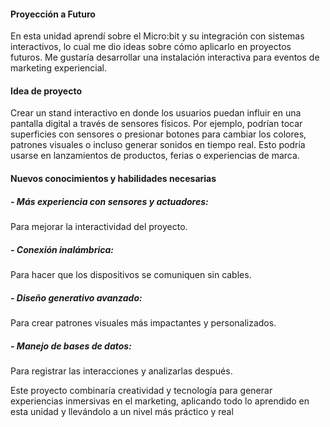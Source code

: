 #### Proyección a Futuro  
En esta unidad aprendí sobre el Micro:bit y su integración con sistemas interactivos, lo cual me dio ideas sobre cómo aplicarlo en proyectos futuros. Me gustaría desarrollar una instalación interactiva para eventos de marketing experiencial.  

#### Idea de proyecto
Crear un stand interactivo en donde los usuarios puedan influir en una pantalla digital a través de sensores físicos. Por ejemplo, podrían tocar superficies con sensores o presionar botones para cambiar los colores, patrones visuales o incluso generar sonidos en tiempo real. Esto podría usarse en lanzamientos de productos, ferias o experiencias de marca.

#### Nuevos conocimientos y habilidades necesarias 
##### - Más experiencia con sensores y actuadores: 
Para mejorar la interactividad del proyecto.  
##### - Conexión inalámbrica: 
Para hacer que los dispositivos se comuniquen sin cables.  
##### - Diseño generativo avanzado: 
Para crear patrones visuales más impactantes y personalizados.  
##### - Manejo de bases de datos:
Para registrar las interacciones y analizarlas después.  

Este proyecto combinaría creatividad y tecnología para generar experiencias inmersivas en el marketing, aplicando todo lo aprendido en esta unidad y llevándolo a un nivel más práctico y real

